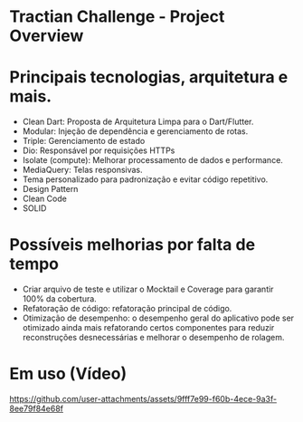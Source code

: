 # Tractian Challenge - Project Overview

# Principais tecnologias, arquitetura e mais.

- Clean Dart: Proposta de Arquitetura Limpa para o Dart/Flutter.
- Modular: Injeção de dependência e gerenciamento de rotas.
- Triple: Gerenciamento de estado
- Dio: Responsável por requisições HTTPs
- Isolate (compute): Melhorar processamento de dados e performance.
- MediaQuery: Telas responsivas.
- Tema personalizado para padronização e evitar código repetitivo.
- Design Pattern
- Clean Code
- SOLID

# Possíveis melhorias por falta de tempo
- Criar arquivo de teste e utilizar o Mocktail e Coverage para garantir 100% da cobertura.
- Refatoração de código: refatoração principal de código.
- Otimização de desempenho: o desempenho geral do aplicativo pode ser otimizado ainda mais refatorando certos componentes para reduzir reconstruções desnecessárias e melhorar o desempenho de rolagem.


# Em uso (Vídeo)
https://github.com/user-attachments/assets/9fff7e99-f60b-4ece-9a3f-8ee79f84e68f

